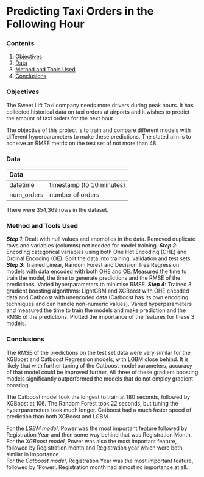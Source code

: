 # Predicting Taxi Orders in the Following Hour

### Contents
1. [Objectives]()
2. [Data]()
3. [Method and Tools Used]()
4. [Conclusions]()<br />


### Objectives
The Sweet Lift Taxi company needs more drivers during peak hours. It has collected historical data on taxi orders at airports and it wishes to predict the amount of taxi orders for the next hour.

The objective of this project is to train and compare different models with different hyperparameters to make these predictions. The stated aim is to acheive an RMSE metric on the test set of not more than 48.<br />


### Data
|**Data** |  |
|:------------- | :----------|
|datetime | timestamp (to 10 minutes) |
|num_orders | number of orders |


There were 354,369 rows in the dataset.<br />


### Method and Tools Used
***Step 1***: Dealt with null values and anomolies in the data. Removed duplicate rows and variables (columns) not needed for model training.
***Step 2***: Encoding categorical variables using both One Hot Encoding (OHE) and Ordinal Encoding (OE). Split the data into training, validation and test sets.
***Step 3***: Trained Linear, Random Forest and Decision Tree Regression models with data encoded with both OHE and OE. Measured the time to train the model, the time to generate predictions and the RMSE of the predictions. Varied hyperparameters to minimise RMSE.
***Step 4***: Trained 3 gradient boosting algorithms: LightGBM and XGBoost with OHE encoded data and Catboost with unencoded data (Catboost has its own encoding techniques and can handle non-numeric values). Varied hyperparameters and measured the time to train the models and make prediction and the RMSE of the predictions.  Plotted the importance of the features for these 3 models.<br />


### Conclusions
The RMSE of the predictions on the test set data were very similar for the XGBoost and Catboost Regression models, with LGBM close behind. It is likely that with further tuning of the Catboost model parameters, accuracy of that model could be improved further. All three of these gradient boosting models significantly outperformed the models that do not employ gradient boosting.

The Catboost model took the longest to train at 180 seconds, followed by XGBoost at 106. The Random Forest took 22 seconds, but tuning the hyperparameters took much longer. Catboost had a much faster speed of prediction than both XGBoost and LGBM.

For the *LGBM model*, Power was the most important feature followed by Registration Year and then some way behind that was Registration Month.\
For the *XGBoost model*, Power was also the most important feature, followed by Registration month and Registration year which were both similar in importance.\
For the *Catboost model*, Registration Year was the most important feature, followed by 'Power'. Registration month had almost no importance at all.
